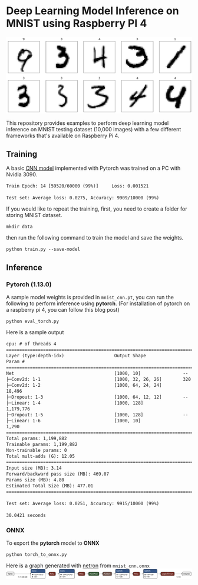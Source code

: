 # Deep Learning Model Inference on MNIST using Raspberry PI 4
![mnist](figures/mnist.png)

This repository provides examples to perform deep learning model inference on MNIST testing dataset (10,000 images) with a few different frameworks that's available on Raspberry Pi 4.

## Training
A basic [CNN model](https://github.com/pytorch/examples/tree/main/mnist) implemented with Pytorch was trained on a PC with Nvidia 3090.
```text
Train Epoch: 14 [59520/60000 (99%)]     Loss: 0.001521

Test set: Average loss: 0.0275, Accuracy: 9909/10000 (99%)
```

If you would like to repeat the training, first, you need to create a folder for storing MNIST dataset.
```console
mkdir data
```
then run the following command to train the model and save the weights.
```console
python train.py --save-model 
```

## Inference

### Pytorch (1.13.0)
A sample model weights is provided in `mnist_cnn.pt`, you can run the following to perform inference using **pytorch**. (For installation of pytorch on a raspberry pi 4, you can follow this blog post)

```console
python eval_torch.py
```
Here is a sample output
```text
cpu: # of threads 4
==========================================================================================
Layer (type:depth-idx)                   Output Shape              Param #
==========================================================================================
Net                                      [1000, 10]                --
├─Conv2d: 1-1                            [1000, 32, 26, 26]        320
├─Conv2d: 1-2                            [1000, 64, 24, 24]        18,496
├─Dropout: 1-3                           [1000, 64, 12, 12]        --
├─Linear: 1-4                            [1000, 128]               1,179,776
├─Dropout: 1-5                           [1000, 128]               --
├─Linear: 1-6                            [1000, 10]                1,290
==========================================================================================
Total params: 1,199,882
Trainable params: 1,199,882
Non-trainable params: 0
Total mult-adds (G): 12.05
==========================================================================================
Input size (MB): 3.14
Forward/backward pass size (MB): 469.07
Params size (MB): 4.80
Estimated Total Size (MB): 477.01
==========================================================================================

Test set: Average loss: 0.0251, Accuracy: 9915/10000 (99%)

30.0421 seconds
```

### ONNX
To export the **pytorch** model to **ONNX**
```
python torch_to_onnx.py
```
Here is a graph generated with [netron](https://netron.app/) from `mnist_cnn.onnx`
![model_graph](figures/mnist_cnn.onnx.png)